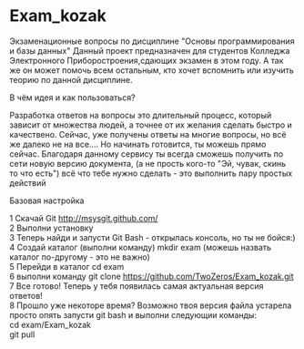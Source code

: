 # Exam_kozak
Экзаменационные вопросы по дисциплине "Основы программирования и базы данных"
Данный проект предназначен для студентов Колледжа Электронного Приборостроения,сдающих экзамен в этом году. А так же он может помочь всем остальным, кто хочет вспомнить или изучить теорию по данной дисциплине.

 В чём идея и как пользоваться?
 
Разработка ответов на вопросы это длительный процесс, который зависит от множества людей, а точнее от их желания сделать быстро и качествено. Сейчас, уже получены ответы на многие вопросы, но всё же далеко не на все.... Но начинать готовится, ты можешь прямо сейчас. Благодаря данному сервису ты всегда сможешь получить по сети новую версию документа, (а не прость кого-то "Эй, чувак, скинь то что есть")  всё что тебе нужно сделать - это выполнить пару простых действий

Базовая настройка

1 Скачай Git  http://msysgit.github.com/ <br>
2 Выполни установку <br>
3 Теперь найди и запусти Git Bash - открылась консоль, но ты не бойся:)<br>
4 Создай каталог (выполни команду)  mkdir exam (можешь назвать каталог по-другому - это не важно)<br>
5 Перейди в каталог cd exam<br>
6 выполни команду git clone https://github.com/TwoZeros/Exam_kozak.git<br>
7 Все готово! Теперь у тебя появилась самая актуальная версия ответов!<br>
8 Прошло уже некоторе время? Возможно твоя версия файла устарела просто опять запусти git bash и выполни следующии команды:<br>
    cd exam/Exam_kozak<br>
    git pull<br>



